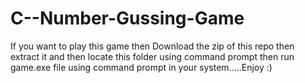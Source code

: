 # C--Number-Gussing-Game
If you want to play this game then Download the zip of this repo then extract it and then locate this folder using command prompt then run game.exe file using command prompt in your system.....Enjoy :)
